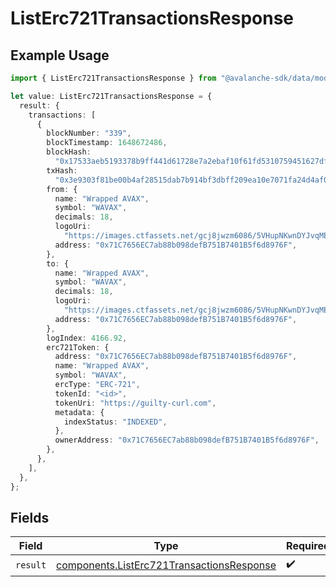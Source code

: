 # ListErc721TransactionsResponse

## Example Usage

```typescript
import { ListErc721TransactionsResponse } from "@avalanche-sdk/data/models/operations";

let value: ListErc721TransactionsResponse = {
  result: {
    transactions: [
      {
        blockNumber: "339",
        blockTimestamp: 1648672486,
        blockHash:
          "0x17533aeb5193378b9ff441d61728e7a2ebaf10f61fd5310759451627dfca2e7c",
        txHash:
          "0x3e9303f81be00b4af28515dab7b914bf3dbff209ea10e7071fa24d4af0a112d4",
        from: {
          name: "Wrapped AVAX",
          symbol: "WAVAX",
          decimals: 18,
          logoUri:
            "https://images.ctfassets.net/gcj8jwzm6086/5VHupNKwnDYJvqMENeV7iJ/fdd6326b7a82c8388e4ee9d4be7062d4/avalanche-avax-logo.svg",
          address: "0x71C7656EC7ab88b098defB751B7401B5f6d8976F",
        },
        to: {
          name: "Wrapped AVAX",
          symbol: "WAVAX",
          decimals: 18,
          logoUri:
            "https://images.ctfassets.net/gcj8jwzm6086/5VHupNKwnDYJvqMENeV7iJ/fdd6326b7a82c8388e4ee9d4be7062d4/avalanche-avax-logo.svg",
          address: "0x71C7656EC7ab88b098defB751B7401B5f6d8976F",
        },
        logIndex: 4166.92,
        erc721Token: {
          address: "0x71C7656EC7ab88b098defB751B7401B5f6d8976F",
          name: "Wrapped AVAX",
          symbol: "WAVAX",
          ercType: "ERC-721",
          tokenId: "<id>",
          tokenUri: "https://guilty-curl.com",
          metadata: {
            indexStatus: "INDEXED",
          },
          ownerAddress: "0x71C7656EC7ab88b098defB751B7401B5f6d8976F",
        },
      },
    ],
  },
};
```

## Fields

| Field                                                                                                  | Type                                                                                                   | Required                                                                                               | Description                                                                                            |
| ------------------------------------------------------------------------------------------------------ | ------------------------------------------------------------------------------------------------------ | ------------------------------------------------------------------------------------------------------ | ------------------------------------------------------------------------------------------------------ |
| `result`                                                                                               | [components.ListErc721TransactionsResponse](../../models/components/listerc721transactionsresponse.md) | :heavy_check_mark:                                                                                     | N/A                                                                                                    |